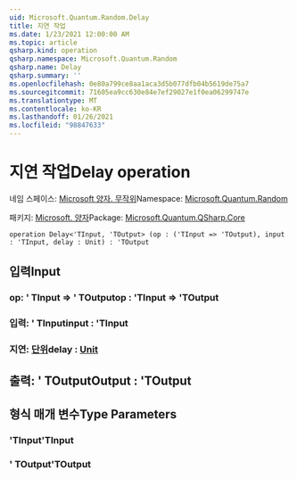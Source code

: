 ```yaml
---
uid: Microsoft.Quantum.Random.Delay
title: 지연 작업
ms.date: 1/23/2021 12:00:00 AM
ms.topic: article
qsharp.kind: operation
qsharp.namespace: Microsoft.Quantum.Random
qsharp.name: Delay
qsharp.summary: ''
ms.openlocfilehash: 0e80a799ce8aa1aca3d5b077dfb04b5619de75a7
ms.sourcegitcommit: 71605ea9cc630e84e7ef29027e1f0ea06299747e
ms.translationtype: MT
ms.contentlocale: ko-KR
ms.lasthandoff: 01/26/2021
ms.locfileid: "98847633"
---
```

# <a name="delay-operation"></a><span data-ttu-id="79656-102">지연 작업</span><span class="sxs-lookup"><span data-stu-id="79656-102">Delay operation</span></span>

<span data-ttu-id="79656-103">네임 스페이스: [Microsoft 양자. 무작위](xref:Microsoft.Quantum.Random)</span><span class="sxs-lookup"><span data-stu-id="79656-103">Namespace: [Microsoft.Quantum.Random](xref:Microsoft.Quantum.Random)</span></span>

<span data-ttu-id="79656-104">패키지: [Microsoft. 양자](https://nuget.org/packages/Microsoft.Quantum.QSharp.Core)</span><span class="sxs-lookup"><span data-stu-id="79656-104">Package: [Microsoft.Quantum.QSharp.Core](https://nuget.org/packages/Microsoft.Quantum.QSharp.Core)</span></span>




```qsharp
operation Delay<'TInput, 'TOutput> (op : ('TInput => 'TOutput), input : 'TInput, delay : Unit) : 'TOutput
```


## <a name="input"></a><span data-ttu-id="79656-105">입력</span><span class="sxs-lookup"><span data-stu-id="79656-105">Input</span></span>

### <a name="op--tinput--toutput"></a><span data-ttu-id="79656-106">op: ' TInput => ' TOutput</span><span class="sxs-lookup"><span data-stu-id="79656-106">op : 'TInput => 'TOutput</span></span> 




### <a name="input--tinput"></a><span data-ttu-id="79656-107">입력: ' TInput</span><span class="sxs-lookup"><span data-stu-id="79656-107">input : 'TInput</span></span>




### <a name="delay--unit"></a><span data-ttu-id="79656-108">지연: [단위](xref:microsoft.quantum.lang-ref.unit)</span><span class="sxs-lookup"><span data-stu-id="79656-108">delay : [Unit](xref:microsoft.quantum.lang-ref.unit)</span></span>





## <a name="output--toutput"></a><span data-ttu-id="79656-109">출력: ' TOutput</span><span class="sxs-lookup"><span data-stu-id="79656-109">Output : 'TOutput</span></span>



## <a name="type-parameters"></a><span data-ttu-id="79656-110">형식 매개 변수</span><span class="sxs-lookup"><span data-stu-id="79656-110">Type Parameters</span></span>

### <a name="tinput"></a><span data-ttu-id="79656-111">'TInput</span><span class="sxs-lookup"><span data-stu-id="79656-111">'TInput</span></span>


### <a name="toutput"></a><span data-ttu-id="79656-112">' TOutput</span><span class="sxs-lookup"><span data-stu-id="79656-112">'TOutput</span></span>


